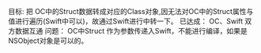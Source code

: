目标:
把 OC中的Struct数据转成对应的Class对象,因无法对OC中的Struct属性与值进行遍历(Swift中可以)，故通过Swift进行中转一下。
已达成：
OC、Swift 双方数据互通
问题：
OC中Struct 作为参数传递入Swift，不能进行编译，如果是NSObject对象是可以的。
